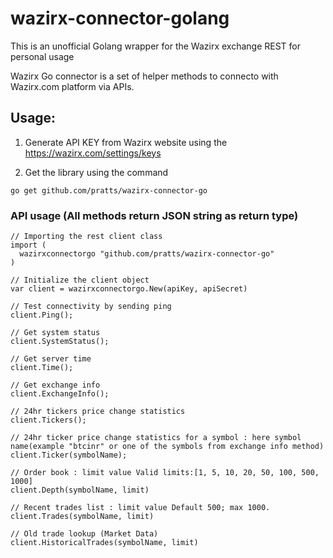 # wazirx-connector-golang
This is an unofficial Golang wrapper for the Wazirx exchange REST for personal usage 

Wazirx Go connector is a set of helper methods to connecto with Wazirx.com platform via APIs. 

## Usage:
1. Generate API KEY from Wazirx website using the https://wazirx.com/settings/keys

2. Get the library using the command
```
go get github.com/pratts/wazirx-connector-go
```

### API usage (All methods return JSON string as return type)
```
// Importing the rest client class
import (
  wazirxconnectorgo "github.com/pratts/wazirx-connector-go"
)

// Initialize the client object
var client = wazirxconnectorgo.New(apiKey, apiSecret)

// Test connectivity by sending ping
client.Ping();

// Get system status
client.SystemStatus();

// Get server time
client.Time();

// Get exchange info
client.ExchangeInfo();

// 24hr tickers price change statistics
client.Tickers();

// 24hr ticker price change statistics for a symbol : here symbol name(example "btcinr" or one of the symbols from exchange info method)
client.Ticker(symbolName);

// Order book : limit value Valid limits:[1, 5, 10, 20, 50, 100, 500, 1000]
client.Depth(symbolName, limit)

// Recent trades list : limit value Default 500; max 1000.
client.Trades(symbolName, limit)

// Old trade lookup (Market Data)
client.HistoricalTrades(symbolName, limit)

```
